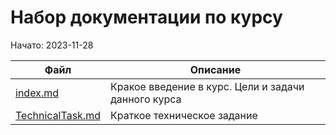 # Набор документации по курсу
Начато: 2023-11-28

| Файл                                     | Описание                     |
|------------------------------------------|------------------------------|
| [index.md](index.md)                     | Кракое введение в курс. Цели и задачи данного курса    |
| [TechnicalTask.md](TechnicalTask.md)     | Краткое техническое задание                            |
        
